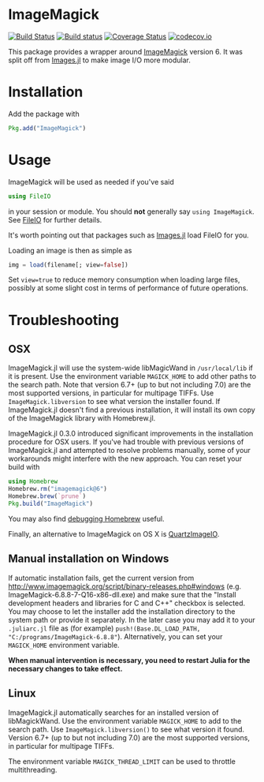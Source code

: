# ImageMagick

[![Build Status](https://travis-ci.org/JuliaIO/ImageMagick.jl.svg?branch=master)](https://travis-ci.org/JuliaIO/ImageMagick.jl)
[![Build status](https://ci.appveyor.com/api/projects/status/hl0j4amikte3pl9c/branch/master?svg=true)](https://ci.appveyor.com/project/SimonDanisch/imagemagick-jl/branch/master)
[![Coverage Status](https://coveralls.io/repos/JuliaIO/ImageMagick.jl/badge.svg?branch=master&service=github)](https://coveralls.io/github/JuliaIO/ImageMagick.jl?branch=master)
[![codecov.io](http://codecov.io/github/JuliaIO/ImageMagick.jl/coverage.svg?branch=master)](http://codecov.io/github/JuliaIO/ImageMagick.jl?branch=master)

This package provides a wrapper around
[ImageMagick](http://www.imagemagick.org/) version 6.  It was split off from
[Images.jl](https://github.com/timholy/Images.jl) to make image I/O more
modular.

# Installation

Add the package with

```julia
Pkg.add("ImageMagick")
```

# Usage

ImageMagick will be used as needed if you've said

```julia
using FileIO
```

in your session or module. You should **not** generally say `using
ImageMagick`.  See [FileIO](https://github.com/JuliaIO/FileIO.jl) for
further details.

It's worth pointing out that packages such as [Images.jl](https://github.com/JuliaImages/Images.jl) load FileIO for you.

Loading an image is then as simple as

```julia
img = load(filename[; view=false])
```

Set `view=true` to reduce memory consumption when loading large files, possibly
at some slight cost in terms of performance of future operations.


# Troubleshooting

## OSX

ImageMagick.jl will use the system-wide libMagicWand in `/usr/local/lib` if it is
present.  Use the environment variable `MAGICK_HOME` to add other paths to the search
path. Note that version 6.7+ (up to but not including 7.0) are the most supported versions, in
particular for multipage TIFFs.  Use `ImageMagick.libversion` to see what version the installer
found.  If ImageMagick.jl doesn't find a previous installation, it will install its own copy of the
ImageMagick library with Homebrew.jl.

ImageMagick.jl 0.3.0 introduced significant improvements in the installation procedure for OSX users.
If you've had trouble with previous versions of ImageMagick.jl and attempted to resolve problems manually,
some of your workarounds might interfere with the new approach. You can reset your build with

```julia
using Homebrew
Homebrew.rm("imagemagick@6")
Homebrew.brew(`prune`)
Pkg.build("ImageMagick")
```

You may also find [debugging
Homebrew](https://github.com/JuliaLang/Homebrew.jl/wiki/Debugging-Homebrew.jl)
useful.

Finally, an alternative to ImageMagick on OS X is
[QuartzImageIO](https://github.com/JuliaIO/QuartzImageIO.jl).


## Manual installation on Windows

If automatic installation fails, get the current version from
http://www.imagemagick.org/script/binary-releases.php#windows
(e.g. ImageMagick-6.8.8-7-Q16-x86-dll.exe) and make sure that the "Install
development headers and libraries for C and C++" checkbox is selected.  You may
choose to let the installer add the installation directory to the system path or
provide it separately.  In the later case you may add it to your `.juliarc.jl`
file as (for example) `push!(Base.DL_LOAD_PATH,
"C:/programs/ImageMagick-6.8.8"`). Alternatively, you can set your `MAGICK_HOME` environment variable.

**When manual intervention is necessary, you need to restart Julia for the
necessary changes to take effect.**

## Linux

ImageMagick.jl automatically searches for an installed version of
libMagickWand.  Use the environment variable `MAGICK_HOME` to add to the search
path.  Use `ImageMagick.libversion()` to see what version it found.  Version 6.7+
(up to but not including 7.0) are the most supported versions, in particular
for multipage TIFFs.

The environment variable `MAGICK_THREAD_LIMIT` can be used to throttle multithreading.
